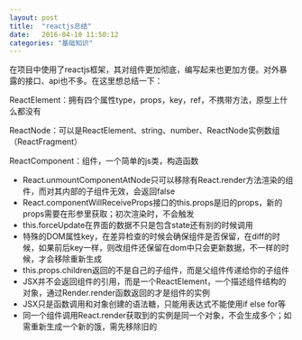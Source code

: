 ```yaml
---
layout: post
title:  "reactjs总结"
date:   2016-04-10 11:50:12
categories: "基础知识"
---
```


在项目中使用了reactjs框架，其对组件更加彻底，编写起来也更加方便。对外暴露的接口、api也不多。在这里想总结一下：

ReactElement：拥有四个属性type，props，key，ref，不携带方法，原型上什么都没有

ReactNode：可以是ReactElement、string、number、ReactNode实例数组（ReactFragment）

ReactComponent：组件，一个简单的js类，构造函数



- React.unmountComponentAtNode只可以移除有React.render方法渲染的组件，而对其内部的子组件无效，会返回false
- React.componentWillReceiveProps接口的this.props是旧的props，新的props需要在形参里获取；初次渲染时，不会触发
- this.forceUpdate在界面的数据不只是包含state还有别的时候调用
- 特殊的DOM属性key，在差异检查的时候会确保组件是否保留，在diff的时候，如果前后key一样，则改组件还保留在dom中只会更新数据，不一样的时候，才会移除重新生成
- this.props.children返回的不是自己的子组件，而是父组件传递给你的子组件
- JSX并不会返回组件的引用，而是一个ReactElement，一个描述组件结构的对象，通过Render.render函数返回的才是组件的实例
- JSX只是函数调用和对象创建的语法糖，只能用表达式不能使用if else for等
- 同一个组件调用React.render获取到的实例是同一个对象，不会生成多个；如需重新生成一个新的饿，需先移除旧的

